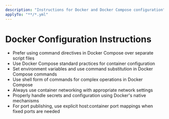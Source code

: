 ```yaml
---
description: "Instructions for Docker and Docker Compose configuration"
applyTo: "**/*.yml"
---
```

# Docker Configuration Instructions

- Prefer using command directives in Docker Compose over separate script files
- Use Docker Compose standard practices for container configuration
- Set environment variables and use command substitution in Docker Compose commands
- Use shell form of commands for complex operations in Docker Compose
- Always use container networking with appropriate network settings
- Properly handle secrets and configuration using Docker's native mechanisms
- For port publishing, use explicit host:container port mappings when fixed ports are needed
